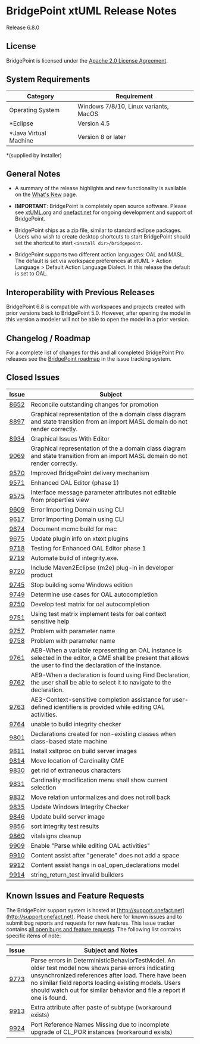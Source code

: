 BridgePoint xtUML Release Notes
========================

Release 6.8.0

License
-------
BridgePoint is licensed under the [Apache 2.0 License Agreement](http://www.apache.org/licenses/LICENSE-2.0).  


System Requirements
-------
  
| Category              | Requirement                          |
|-----------------------|--------------------------------------|
| Operating System      | Windows 7/8/10, Linux variants, MacOS|
| *Eclipse              | Version 4.5                          |
| *Java Virtual Machine | Version 8 or later                   |

*(supplied by installer)
    

General Notes
------
* A summary of the release highlights and new functionality is available on the 
[What's New](../WhatsNew/WhatsNew.html) page.  
  
* __IMPORTANT__: BridgePoint is completely open source software. 
Please see [xtUML.org](http://xtuml.org) and [onefact.net](http://onefact.net) 
for ongoing development and support of BridgePoint.  
  
* BridgePoint ships as a zip file, similar to standard eclipse packages. Users 
who wish to create desktop shortcuts to start BridgePoint should set the 
shortcut to start ```<install dir>/bridgepoint```.  

* BridgePoint supports two different action languages: OAL and MASL.  The default
is set via workspace preferences at xtUML > Action Language > Default Action Language Dialect.
In this release the default is set to OAL.       
  
Interoperability with Previous Releases
------
BridgePoint 6.8 is compatible with workspaces and projects created with prior 
versions back to BridgePoint 5.0.  However, after opening the model in this version
a modeler will not be able to open the model in a prior version.   

Changelog / Roadmap
------
For a complete list of changes for this and all completed BridgePoint Pro releases see the 
[BridgePoint roadmap](https://support.onefact.net/projects/bridgepoint/roadmap?utf8=%E2%9C%93&completed=1) in the issue tracking system.  

Closed Issues
------
 
| Issue |  Subject |
|-------|-----------------------------------------------------------------|
[8652](https://support.onefact.net/issues/8652) |Reconcile outstanding changes for promotion  
[8897](https://support.onefact.net/issues/8897) |Graphical representation of the a domain class diagram and state transition from an import MASL domain do not render correctly.  
[8934](https://support.onefact.net/issues/8934) |Graphical Issues With Editor  
[9069](https://support.onefact.net/issues/9069) |Graphical representation of the a domain class diagram and state transition from an import MASL domain do not render correctly.  
[9570](https://support.onefact.net/issues/9570) |Improved BridgePoint delivery mechanism  
[9571](https://support.onefact.net/issues/9571) |Enhanced OAL Editor (phase 1)  
[9575](https://support.onefact.net/issues/9575) |Interface message parameter attributes not editable from properties view  
[9609](https://support.onefact.net/issues/9609) |Error Importing Domain using CLI  
[9617](https://support.onefact.net/issues/9617) |Error Importing Domain using CLI  
[9674](https://support.onefact.net/issues/9674) |Document mcmc build for mac  
[9675](https://support.onefact.net/issues/9675) |Update plugin info on xtext plugins  
[9718](https://support.onefact.net/issues/9718) |Testing for Enhanced OAL Editor phase 1
[9719](https://support.onefact.net/issues/9719) |Automate build of integrity.exe.  
[9720](https://support.onefact.net/issues/9720) |Include Maven2Eclipse (m2e) plug-in in developer product  
[9745](https://support.onefact.net/issues/9745) |Stop building some Windows edition  
[9749](https://support.onefact.net/issues/9749) |Determine use cases for OAL autocompletion  
[9750](https://support.onefact.net/issues/9750) |Develop test matrix for oal autocompletion  
[9751](https://support.onefact.net/issues/9751) |Using test matrix implement tests for oal context sensitive help  
[9757](https://support.onefact.net/issues/9757) |Problem with parameter name  
[9758](https://support.onefact.net/issues/9758) |Problem with parameter name  
[9761](https://support.onefact.net/issues/9761) |AE8-When a variable representing an OAL instance is selected in the editor, a CME shall be present that allows the user to find the declaration of the instance.  
[9762](https://support.onefact.net/issues/9762) |AE9-When a declaration is found using Find Declaration, the user shall be able to select it to navigate to the declaration.  
[9763](https://support.onefact.net/issues/9763) |AE3-Context-sensitive completion assistance for user-defined identifiers is provided while editing OAL activities.  
[9764](https://support.onefact.net/issues/9764) |unable to build integrity checker  
[9801](https://support.onefact.net/issues/9801) |Declarations created for non-existing classes when class-based state machine  
[9811](https://support.onefact.net/issues/9811) |Install xsltproc on build server images  
[9814](https://support.onefact.net/issues/9814) |Move location of Cardinality CME  
[9830](https://support.onefact.net/issues/9830) |get rid of extraneous characters  
[9831](https://support.onefact.net/issues/9831) |Cardinality modification menu shall show current selection  
[9832](https://support.onefact.net/issues/9832) |Move relation unformalizes and does not roll back  
[9835](https://support.onefact.net/issues/9835) |Update Windows Integrity Checker  
[9846](https://support.onefact.net/issues/9846) |Update build server image  
[9856](https://support.onefact.net/issues/9856) |sort integrity test results  
[9860](https://support.onefact.net/issues/9860) |vitalsigns cleanup  
[9909](https://support.onefact.net/issues/9909) |Enable "Parse while editing OAL activities"  
[9910](https://support.onefact.net/issues/9910) |Content assist after "generate" does not add a space  
[9912](https://support.onefact.net/issues/9912) |Content assist hangs in oal_open_declarations model  
[9914](https://support.onefact.net/issues/9914) |string_return_test invalid builders

Known Issues and Feature Requests
------
The BridgePoint support system is hosted at [http://support.onefact.net](http://support.onefact.net). Please check here for known issues and to 
submit bug reports and requests for new features. This issue tracker contains [all open bugs and feature requests](https://support.onefact.net/projects/bridgepoint/issues?utf8=%E2%9C%93&set_filter=1&f%5B%5D=status_id&op%5Bstatus_id%5D=%3D&v%5Bstatus_id%5D%5B%5D=1&v%5Bstatus_id%5D%5B%5D=7&v%5Bstatus_id%5D%5B%5D=2&f%5B%5D=&c%5B%5D=project&c%5B%5D=status&c%5B%5D=subject&c%5B%5D=fixed_version&c%5B%5D=due_date&group_by=&t%5B%5D=). The 
following list contains specific items of note:  

| Issue |  Subject and Notes |
|-------|-----------------------------------------------------------------|
[9773](https://support.onefact.net/issues/9773) | Parse errors in DeterministicBehaviorTestModel.  An older test model now shows parse errors indicating unsynchronized references after load. There have been no similar field reports loading existing models. Users should watch out for similar behavior and file a report if one is found.   
[9913](https://support.onefact.net/issues/9913) | Extra attribute after paste of subtype (workaround exists)   
[9924](https://support.onefact.net/issues/9924) | Port Reference Names Missing due to incomplete upgrade of CL_POR instances (workaround exists)   
  
